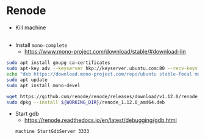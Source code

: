# Renode
- Kill machine
##
- Install `mono-complete`
  - https://www.mono-project.com/download/stable/#download-lin
```bash
sudo apt install gnupg ca-certificates
sudo apt-key adv --keyserver hkp://keyserver.ubuntu.com:80 --recv-keys 3FA7E0328081BFF6A14DA29AA6A19B38D3D831EF
echo "deb https://download.mono-project.com/repo/ubuntu stable-focal main" | sudo tee /etc/apt/sources.list.d/mono-official-stable.list
sudo apt update
sudo apt install mono-devel
```

```bash
wget https://github.com/renode/renode/releases/download/v1.12.0/renode_1.12.0_amd64.deb -P ${WORKING_DIR}
sudo dpkg --install ${WORKING_DIR}/renode_1.12.0_amd64.deb
```

- Start gdb
  - https://renode.readthedocs.io/en/latest/debugging/gdb.html
  ```
  machine StartGdbServer 3333
  ```